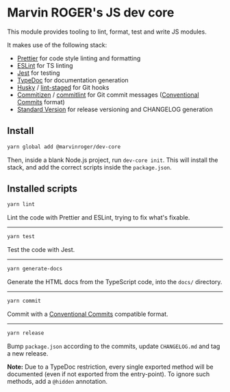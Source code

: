 # Marvin ROGER's JS dev core

This module provides tooling to lint, format, test and write JS modules.

It makes use of the following stack:

- [Prettier](https://github.com/prettier/prettier) for code style linting and formatting
- [ESLint](https://eslint.org/) for TS linting
- [Jest](https://jestjs.io/) for testing
- [TypeDoc](https://typedoc.org/) for documentation generation
- [Husky](https://github.com/typicode/husky) / [lint-staged](https://github.com/okonet/lint-staged) for Git hooks
- [Commitizen](https://github.com/commitizen/cz-cli) / [commitlint](https://github.com/conventional-changelog/commitlint) for Git commit messages ([Conventional Commits](https://www.conventionalcommits.org) format)
- [Standard Version](https://github.com/conventional-changelog/standard-version) for release versioning and CHANGELOG generation

## Install

```bash
yarn global add @marvinroger/dev-core
```

Then, inside a blank Node.js project, run `dev-core init`.
This will install the stack, and add the correct scripts inside the `package.json`.

## Installed scripts

```bash
yarn lint
```

Lint the code with Prettier and ESLint, trying to fix what's fixable.

---

```bash
yarn test
```

Test the code with Jest.

---

```bash
yarn generate-docs
```

Generate the HTML docs from the TypeScript code, into the `docs/` directory.

---

```bash
yarn commit
```

Commit with a [Conventional Commits](https://www.conventionalcommits.org) compatible format.

---

```bash
yarn release
```

Bump `package.json` according to the commits, update `CHANGELOG.md` and tag a new release.

**Note:** Due to a TypeDoc restriction, every single exported method will be documented (even if not exported from the entry-point). To ignore such methods, add a `@hidden` annotation.
